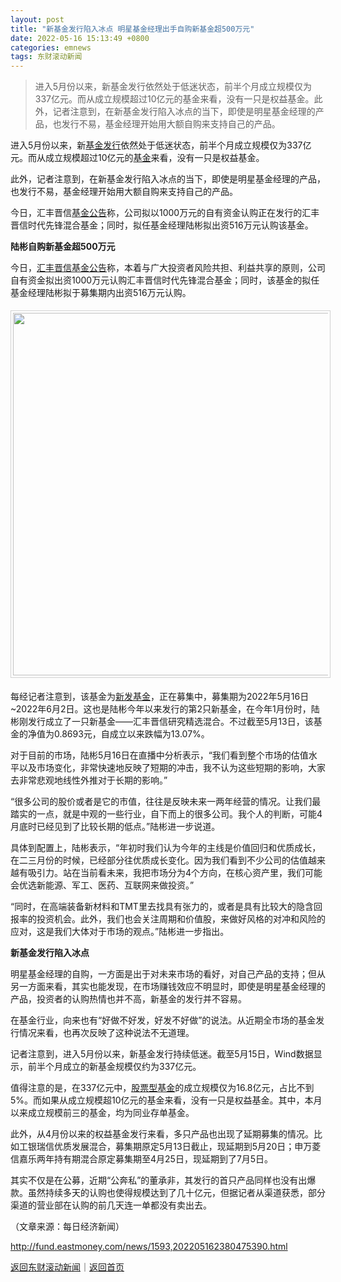 ```yaml
---
layout: post
title: "新基金发行陷入冰点 明星基金经理出手自购新基金超500万元"
date: 2022-05-16 15:13:49 +0800
categories: emnews
tags: 东财滚动新闻
---
```

> 进入5月份以来，新基金发行依然处于低迷状态，前半个月成立规模仅为337亿元。而从成立规模超过10亿元的基金来看，没有一只是权益基金。此外，记者注意到，在新基金发行陷入冰点的当下，即使是明星基金经理的产品，也发行不易，基金经理开始用大额自购来支持自己的产品。

<p>进入5月份以来，新<span id="Info.3111"><a href="http://fund.eastmoney.com/data/xinfund.html" class="infokey">基金发行</a></span>依然处于低迷状态，前半个月成立规模仅为337亿元。而从成立规模超过10亿元的<span id="Info.3293"><a href="http://data.eastmoney.com/zlsj/" class="infokey">基金</a></span>来看，没有一只是权益基金。</p><p>此外，记者注意到，在新基金发行陷入冰点的当下，即使是明星基金经理的产品，也发行不易，基金经理开始用大额自购来支持自己的产品。</p><p>今日，汇丰晋信<span id="Info.3112"><a href="http://fund.eastmoney.com/gonggao/" class="infokey">基金公告</a></span>称，公司拟以1000万元的自有资金认购正在发行的汇丰晋信时代先锋混合基金；同时，拟任基金经理陆彬拟出资516万元认购该基金。</p><p><strong>陆彬自购新基金超500万元</strong></p><p>今日，<span id="Info.3176"><a href="http://fund.eastmoney.com/company/80067635.html" class="infokey">汇丰晋信基金</a></span><span id="Info.3332"><a href="http://data.eastmoney.com/notices/" class="infokey">公告</a></span>称，本着与广大投资者风险共担、利益共享的原则，公司自有资金拟出资1000万元认购汇丰晋信时代先锋混合基金；同时，该基金的拟任基金经理陆彬拟于募集期内出资516万元认购。</p><center><img src="https://dfscdn.dfcfw.com/download/D24833269468379999338_w825h495.jpg" width="580" style="border:#d1d1d1 1px solid;padding:3px;margin:5px 0;" /></center><p>每经记者注意到，该基金为<span id="Info.3110"><a href="http://fund.eastmoney.com/data/xinfund.html" class="infokey">新发基金</a></span>，正在募集中，募集期为2022年5月16日~2022年6月2日。这也是陆彬今年以来发行的第2只新基金，在今年1月份时，陆彬刚发行成立了一只新基金——汇丰晋信研究精选混合。不过截至5月13日，该基金的净值为0.8693元，自成立以来跌幅为13.07%。</p><p>对于目前的市场，陆彬5月16日在直播中分析表示，“我们看到整个市场的估值水平以及市场变化，非常快速地反映了短期的冲击，我不认为这些短期的影响，大家去非常悲观地线性外推对于长期的影响。”</p><p>“很多公司的股价或者是它的市值，往往是反映未来一两年经营的情况。让我们最踏实的一点，就是中观的一些行业，自下而上的很多公司。我个人的判断，可能4月底时已经见到了比较长期的低点。”陆彬进一步说道。</p><p>具体到配置上，陆彬表示，“年初时我们认为今年的主线是价值回归和优质成长，在二三月份的时候，已经部分往优质成长变化。因为我们看到不少公司的估值越来越有吸引力。站在当前看未来，我把市场分为4个方向，在核心资产里，我们可能会优选新能源、军工、医药、互联网来做投资。”</p><p>“同时，在高端装备新材料和TMT里去找具有张力的，或者是具有比较大的隐含回报率的投资机会。此外，我们也会关注周期和价值股，来做好风格的对冲和风险的应对，这是我们大体对于市场的观点。”陆彬进一步指出。</p><p><strong>新基金发行陷入冰点</strong></p><p>明星基金经理的自购，一方面是出于对未来市场的看好，对自己产品的支持；但从另一方面来看，其实也能发现，在市场赚钱效应不明显时，即使是明星基金经理的产品，投资者的认购热情也并不高，新基金的发行并不容易。</p><p>在基金行业，向来也有“好做不好发，好发不好做”的说法。从近期全市场的基金发行情况来看，也再次反映了这种说法不无道理。</p><p>记者注意到，进入5月份以来，新基金发行持续低迷。截至5月15日，Wind数据显示，前半个月成立的新基金规模仅约为337亿元。</p><p>值得注意的是，在337亿元中，<span id="Info.3121"><a href="http://fund.eastmoney.com/GP_jzzzl.html" class="infokey">股票型基金</a></span>的成立规模仅为16.8亿元，占比不到5%。而如果从成立规模超10亿元的基金来看，没有一只是权益基金。其中，本月以来成立规模前三的基金，均为同业存单基金。</p><p>此外，从4月份以来的权益基金发行来看，多只产品也出现了延期募集的情况。比如工银瑞信优质发展混合，募集期原定5月13日截止，现延期到5月20日；申万菱信嘉乐两年持有期混合原定募集期至4月25日，现延期到了7月5日。</p><p>其实不仅是在公募，近期“公奔私”的董承非，其发行的首只产品同样也没有出爆款。虽然持续多天的认购也使得规模达到了几十亿元，但据记者从渠道获悉，部分渠道的营业部在认购的前几天连一单都没有卖出去。</p><p class="em_media">（文章来源：每日经济新闻）</p>

<http://fund.eastmoney.com/news/1593,202205162380475390.html>

[返回东财滚动新闻](//finews.withounder.com/emnews/)｜[返回首页](//finews.withounder.com/)